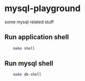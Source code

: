 # mysql-playground

some mysql related stuff

## Run application shell

```bash
    make shell
```

## Run mysql shell

```bash
    make db-shell
```

